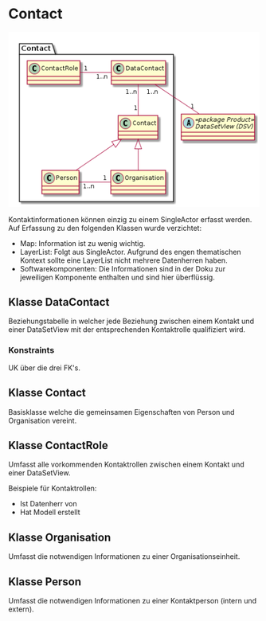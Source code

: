 # Contact

![Contact](../puml/rendered/simi_contact.png) 

Kontaktinformationen können einzig zu einem SingleActor erfasst werden. Auf Erfassung zu den folgenden Klassen wurde
verzichtet:
* Map: Information ist zu wenig wichtig.
* LayerList: Folgt aus SingleActor. Aufgrund des engen thematischen Kontext sollte eine LayerList nicht mehrere Datenherren haben.
* Softwarekomponenten: Die Informationen sind in der Doku zur jeweiligen Komponente enthalten und sind hier überflüssig. 

## Klasse DataContact

Beziehungstabelle in welcher jede Beziehung zwischen einem Kontakt und einer DataSetView mit der entsprechenden Kontaktrolle qualifiziert wird.

### Konstraints

UK über die drei FK's.

## Klasse Contact

Basisklasse welche die gemeinsamen Eigenschaften von Person und Organisation vereint.

## Klasse ContactRole

Umfasst alle vorkommenden Kontaktrollen zwischen einem Kontakt und einer DataSetView.

Beispiele für Kontaktrollen:
* Ist Datenherr von
* Hat Modell erstellt

## Klasse Organisation

Umfasst die notwendigen Informationen zu einer Organisationseinheit.

## Klasse Person

Umfasst die notwendigen Informationen zu einer Kontaktperson (intern und extern).